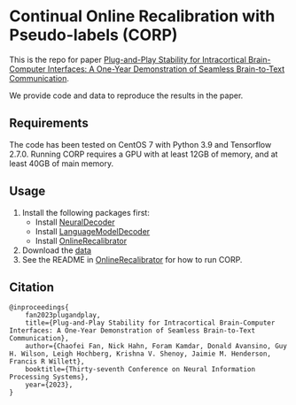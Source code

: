# Continual Online Recalibration with Pseudo-labels (CORP)

This is the repo for paper [Plug-and-Play Stability for Intracortical Brain-Computer Interfaces: A One-Year Demonstration of Seamless Brain-to-Text Communication](https://openreview.net/forum?id=STqaMqhtDi).

We provide code and data to reproduce the results in the paper.

## Requirements

The code has been tested on CentOS 7 with Python 3.9 and Tensorflow 2.7.0.
Running CORP requires a GPU with at least 12GB of memory, and at least 40GB of main memory.

## Usage

1. Install the following packages first:
    - Install [NeuralDecoder](./NeuralDecoder/)
    - Install [LanguageModelDecoder](./LanguageModelDecoder/)
    - Install [OnlineRecalibrator](./OnlineRecalibrator/)
2. Download the [data]()
3. See the README in [OnlineRecalibrator](./OnlineRecalibrator/README.md) for how to run CORP.

## Citation

```
@inproceedings{
    fan2023plugandplay,
    title={Plug-and-Play Stability for Intracortical Brain-Computer Interfaces: A One-Year Demonstration of Seamless Brain-to-Text Communication},
    author={Chaofei Fan, Nick Hahn, Foram Kamdar, Donald Avansino, Guy H. Wilson, Leigh Hochberg, Krishna V. Shenoy, Jaimie M. Henderson, Francis R Willett},
    booktitle={Thirty-seventh Conference on Neural Information Processing Systems},
    year={2023},
}
```

